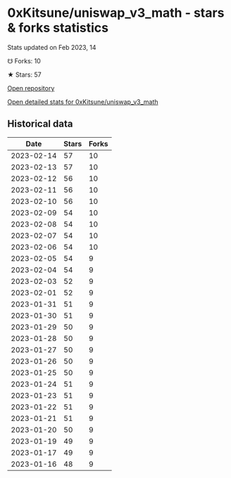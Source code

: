 # 0xKitsune/uniswap_v3_math - stars & forks statistics

Stats updated on Feb 2023, 14

☋ Forks: 10

★ Stars: 57

[Open repository](https://github.com/0xKitsune/uniswap_v3_math)

[Open detailed stats for 0xKitsune/uniswap_v3_math](https://reviewgithub.com/rep/0xKitsune/uniswap_v3_math)

## Historical data
| Date | Stars | Forks |
|------|-------|-------|
| 2023-02-14 | 57 | 10 | 
| 2023-02-13 | 57 | 10 | 
| 2023-02-12 | 56 | 10 | 
| 2023-02-11 | 56 | 10 | 
| 2023-02-10 | 56 | 10 | 
| 2023-02-09 | 54 | 10 | 
| 2023-02-08 | 54 | 10 | 
| 2023-02-07 | 54 | 10 | 
| 2023-02-06 | 54 | 10 | 
| 2023-02-05 | 54 | 9 | 
| 2023-02-04 | 54 | 9 | 
| 2023-02-03 | 52 | 9 | 
| 2023-02-01 | 52 | 9 | 
| 2023-01-31 | 51 | 9 | 
| 2023-01-30 | 51 | 9 | 
| 2023-01-29 | 50 | 9 | 
| 2023-01-28 | 50 | 9 | 
| 2023-01-27 | 50 | 9 | 
| 2023-01-26 | 50 | 9 | 
| 2023-01-25 | 50 | 9 | 
| 2023-01-24 | 51 | 9 | 
| 2023-01-23 | 51 | 9 | 
| 2023-01-22 | 51 | 9 | 
| 2023-01-21 | 51 | 9 | 
| 2023-01-20 | 50 | 9 | 
| 2023-01-19 | 49 | 9 | 
| 2023-01-17 | 49 | 9 | 
| 2023-01-16 | 48 | 9 | 

